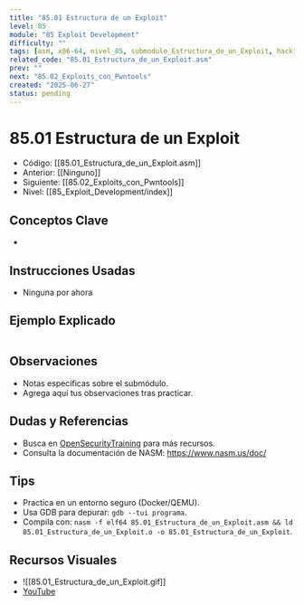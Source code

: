```yaml
---
title: "85.01 Estructura de un Exploit"
level: 85
module: "85 Exploit Development"
difficulty: ""
tags: [asm, x86-64, nivel_85, submodulo_Estructura_de_un_Exploit, hacking]
related_code: "85.01_Estructura_de_un_Exploit.asm"
prev: ""
next: "85.02_Exploits_con_Pwntools"
created: "2025-06-27"
status: pending
---
```


# 85.01 Estructura de un Exploit

- Código: [[85.01_Estructura_de_un_Exploit.asm]]  
- Anterior: [[Ninguno]]  
- Siguiente: [[85.02_Exploits_con_Pwntools]]  
- Nivel: [[85_Exploit_Development/index]]  

## Conceptos Clave
- 

## Instrucciones Usadas
- Ninguna por ahora

## Ejemplo Explicado
```asm

```

## Observaciones
- Notas específicas sobre el submódulo.
- Agrega aquí tus observaciones tras practicar.

## Dudas y Referencias
- Busca en [OpenSecurityTraining](https://opensecuritytraining.info/) para más recursos.
- Consulta la documentación de NASM: https://www.nasm.us/doc/

## Tips
- Practica en un entorno seguro (Docker/QEMU).
- Usa GDB para depurar: `gdb --tui programa`.
- Compila con: `nasm -f elf64 85.01_Estructura_de_un_Exploit.asm && ld 85.01_Estructura_de_un_Exploit.o -o 85.01_Estructura_de_un_Exploit`.

## Recursos Visuales
- ![[85.01_Estructura_de_un_Exploit.gif]]  
- [YouTube](https://youtube.com/placeholder)

